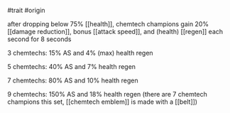 #trait
#origin

after dropping below 75% [[health]], chemtech champions gain 20% [[damage reduction]], bonus [[attack speed]], and (health) [[regen]] each second for 8 seconds

3 chemtechs: 15% AS and 4% (max) health regen

5 chemtechs: 40% AS and 7% health regen

7 chemtechs: 80% AS and 10% health regen

9 chemtechs: 150% AS and 18% health regen (there are 7 chemtech champions this set, [[chemtech emblem]] is made with a [[belt]])